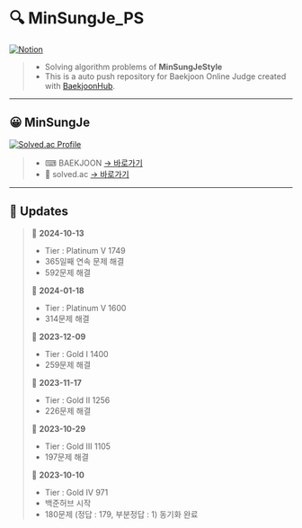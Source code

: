 # 🔍 MinSungJe_PS
[![Notion](https://img.shields.io/badge/Solving%20Description-000000?style=for-the-badge&logo=notion&logoColor=white)](https://minsungje.notion.site/1c515f77116d46b688b95c30997bcdfd?v=6bf2d97d56c045c8af35027cd7b9cfc9&pvs=4)
>- Solving algorithm problems of **MinSungJeStyle**
>- This is a auto push repository for Baekjoon Online Judge created with [BaekjoonHub](https://github.com/BaekjoonHub/BaekjoonHub).
---
## 😀 MinSungJe
[![Solved.ac Profile](http://mazassumnida.wtf/api/v2/generate_badge?boj=minje813)](https://solved.ac/minje813/)
>- ⌨ BAEKJOON [→ 바로가기](https://www.acmicpc.net/user/minje813)
>- 📗 solved.ac [→ 바로가기](https://solved.ac/profile/minje813)
---
## 📜 Updates
> 📅 **2024-10-13**
>- Tier : Platinum V 1749
>- 365일째 연속 문제 해결
>- 592문제 해결
>
> 👑 **2024-01-18**
>- Tier : Platinum V 1600
>- 314문제 해결
>
> 👑 **2023-12-09**
>- Tier : Gold I 1400
>- 259문제 해결
>
> 👑 **2023-11-17**
>- Tier : Gold II 1256
>- 226문제 해결
>
> 👑 **2023-10-29**
>- Tier : Gold III 1105
>- 197문제 해결
>
> 👑 **2023-10-10**
>- Tier : Gold IV 971
>- 백준허브 시작
>- 180문제 (정답 : 179, 부분정답 : 1) 동기화 완료
